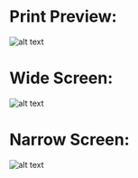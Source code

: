 # Print Preview:
![alt text](IMG_2592.JPG)

# Wide Screen: 
![alt text](IMG_2591-1.JPG)

# Narrow Screen: 
![alt text](IMG_2593.JPG)
